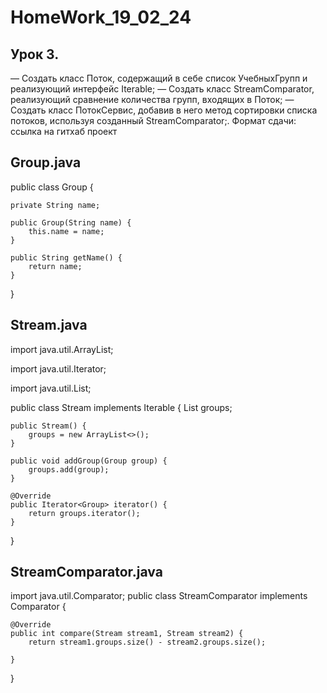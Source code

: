 # HomeWork_19_02_24

## Урок 3. 
— Создать класс Поток, содержащий в себе список УчебныхГрупп и реализующий интерфейс Iterable;
— Создать класс StreamComparator, реализующий сравнение количества групп, входящих в Поток;
— Создать класс ПотокСервис, добавив в него метод сортировки списка потоков, используя созданный StreamComparator;.
Формат сдачи: ссылка на гитхаб проект

## Group.java 


public class Group {

    private String name;

    public Group(String name) {
        this.name = name;
    }

    public String getName() {
        return name;
    }

}

## Stream.java

import java.util.ArrayList;

import java.util.Iterator;

import java.util.List;


public class Stream implements Iterable<Group> {
    List<Group> groups;

    public Stream() {
        groups = new ArrayList<>();
    }

    public void addGroup(Group group) {
        groups.add(group);
    }

    @Override
    public Iterator<Group> iterator() {
        return groups.iterator();
    }
}

## StreamComparator.java


import java.util.Comparator;
public class StreamComparator implements Comparator<Stream> {

    @Override
    public int compare(Stream stream1, Stream stream2) {
        return stream1.groups.size() - stream2.groups.size();

    }
}




